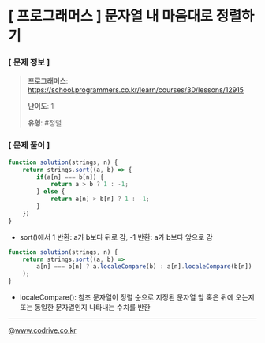 # [ 프로그래머스 ] 문자열 내 마음대로 정렬하기

### [ 문제 정보 ]
> **프로그래머스**: https://school.programmers.co.kr/learn/courses/30/lessons/12915
> 
> **난이도**: 1
>
> **유형**: #정렬


### [ 문제 풀이 ]
```JavaScript
function solution(strings, n) {
    return strings.sort((a, b) => {
        if(a[n] === b[n]) {
            return a > b ? 1 : -1;
        } else {
            return a[n] > b[n] ? 1 : -1;
        }
    })
}
```
* sort()에서 1 반환: a가 b보다 뒤로 감, -1 반환: a가 b보다 앞으로 감
```JavaScript
function solution(strings, n) {
    return strings.sort((a, b) => 
        a[n] === b[n] ? a.localeCompare(b) : a[n].localeCompare(b[n])
    );
}

```
* localeCompare(): 참조 문자열이 정렬 순으로 지정된 문자열 앞 혹은 뒤에 오는지 또는 동일한 문자열인지 나타내는 수치를 반환


---
@www.codrive.co.kr